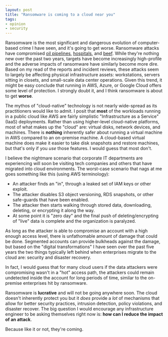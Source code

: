 ```yaml
---
layout: post
title: "Ransomware is coming to a cloud near you"
tags:
- opinion
- security
---
```


Ransomware is the most significant and dangerous evolution of computer-based
crime I have seen, and it's going to get worse. Ransomware attacks have
compromised [oil
pipelines](https://www.complianceweek.com/cyber-security/colonial-pipeline-fallout-thwarting-ransomware-attacks-requires-collective-defense/30438.article),
[hospitals](https://www.bbc.com/news/technology-35880610), and
[beef](https://arstechnica.com/gadgets/2021/06/attack-on-meat-supplier-came-from-revil-ransomwares-most-cut-throat-gang/).
While they're nothing new over the past two years, targets have become
increasingly high-profile and the adverse impacts of ransomware have similarly
become more dire. Based on my read of the reports and incident reviews, these
attacks seem to largely be affecting physical infrastructure assets:
workstations, servers sitting in closets, and small-scale data center
operations. Given this trend, it might be easy conclude that running in AWS, Azure, or Google
Cloud offers some level of protection. I strongly doubt it, and I think
ransomware is about to get **worse**.


The mythos of "cloud-native" technology is not nearly wide-spread as its
practitioners would like to admit. I posit that **most** of the workloads
running in a public cloud like AWS are fairly simplistic "Infrastructure as a
Service" (IaaS) deployments. Rather than using higher-level cloud-native
platforms, most of what makes up the "cloud" are: virtual disks, network
devices, and machines. There is **nothing** inherently safer about running a
virtual machine in AWS compared to an on-premise machine. A cloud-based virtual
machine does make it easier to take disk snapshots and restore machines, but
that's only if you _use_ those features. I would guess that most don't.

I believe the nightmare scenario that corporate IT departments are experiencing
will soon be visiting tech companies and others that have migrated into cloud
environments. The worst-case scenario that nags at me goes something like this (using AWS terminology):

* An attacker finds an "in", through a leaked set of IAM keys or other exploit.
* The attacker disables S3 object versioning, RDS snapshots, or other safe-guards that have been enabled.
* The attacker then starts walking through stored data, downloading, deleting,
  or encrypting it along the way.
* At some point it is "zero day" and the final push of deleting/encrypting of "live" data is complete and the organization is paralyzed.
  
  
As long as the attacker is able to compromise an account with a high enough access level, there is unfathomable amount of damage that could be done. Segmented accounts can provide bulkheads against the damage, but based on the "digital transformations" I have seen over the past five years the two things typically left behind when enterprises migrate to the cloud are: security and disaster recovery.

In fact, I would guess that for many cloud users if the data attackers were
compromising wasn't in a "hot" access path, the attackers could remain
undetected inside the account for long periods of time, similar to the
on-premise enterprises hit by ransomware.


Ransomware is **lucrative** and will not be going anywhere soon. The cloud doesn't inherently protect you but it _does_ provide a *lot* of mechanisms that allow for better security practices, intrusion detection, policy violations, and disaster recover. The big question I would encourage any infrastructure engineer to be asking themselves right now is: **how can I reduce the impact of an attack**.

Because like it or not, they're coming.
